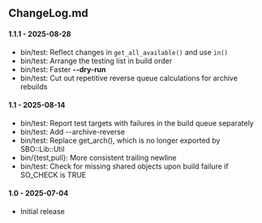 ## ChangeLog.md

#### 1.1.1 - 2025-08-28
  * bin/test: Reflect changes in `get_all_available()` and use `in()`
  * bin/test: Arrange the testing list in build order
  * bin/test: Faster **\--dry-run**
  * bin/test: Cut out repetitive reverse queue calculations for archive rebuilds

#### 1.1 - 2025-08-14
  * bin/test: Report test targets with failures in the build queue separately
  * bin/test: Add --archive-reverse
  * bin/test: Replace get_arch(), which is no longer exported by SBO::Lib::Util
  * bin/{test,pull}: More consistent trailing newline
  * bin/test: Check for missing shared objects upon build failure if SO_CHECK is TRUE

#### 1.0 - 2025-07-04
  * Initial release
